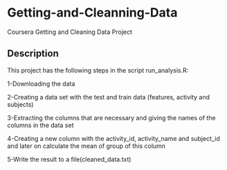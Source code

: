 # Getting-and-Cleanning-Data
Coursera Getting and Cleaning Data Project
## Description
This project has the following steps in the script run_analysis.R:

1-Downloading the data

2-Creating a data set with the test and train data (features, activity and subjects)

3-Extracting the columns that are necessary and giving the names of the columns in the data set

4-Creating a new column with the activity_id, activity_name and subject_id and later on calculate the mean of group of this column

5-Write the result to a file(cleaned_data.txt)


